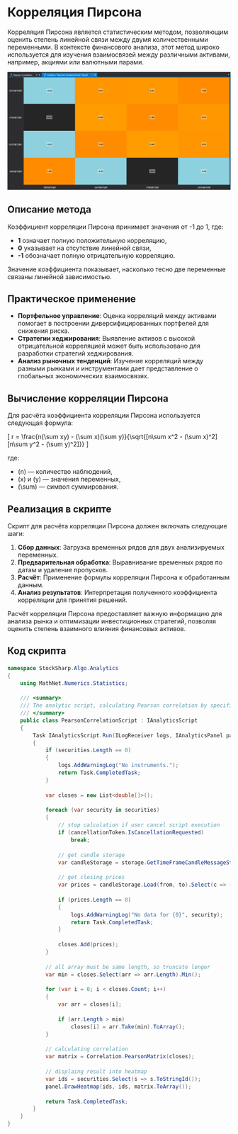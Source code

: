 # Корреляция Пирсона

Корреляция Пирсона является статистическим методом, позволяющим оценить степень линейной связи между двумя количественными переменными. В контексте финансового анализа, этот метод широко используется для изучения взаимосвязей между различными активами, например, акциями или валютными парами.

![hydra_analitics_pearson_correlation](../../../../images/hydra_analitics_pearson_correlation.png)

## Описание метода

Коэффициент корреляции Пирсона принимает значения от -1 до 1, где:

- **1** означает полную положительную корреляцию,
- **0** указывает на отсутствие линейной связи,
- **-1** обозначает полную отрицательную корреляцию.

Значение коэффициента показывает, насколько тесно две переменные связаны линейной зависимостью.

## Практическое применение

- **Портфельное управление**: Оценка корреляций между активами помогает в построении диверсифицированных портфелей для снижения риска.
- **Стратегии хеджирования**: Выявление активов с высокой отрицательной корреляцией может быть использовано для разработки стратегий хеджирования.
- **Анализ рыночных тенденций**: Изучение корреляций между разными рынками и инструментами дает представление о глобальных экономических взаимосвязях.

## Вычисление корреляции Пирсона

Для расчёта коэффициента корреляции Пирсона используется следующая формула:

\[ r = \frac{n(\sum xy) - (\sum x)(\sum y)}{\sqrt{[n\sum x^2 - (\sum x)^2][n\sum y^2 - (\sum y)^2]}} \]

где:
- \(n\) — количество наблюдений,
- \(x\) и \(y\) — значения переменных,
- \(\sum\) — символ суммирования.

## Реализация в скрипте

Скрипт для расчёта корреляции Пирсона должен включать следующие шаги:

1. **Сбор данных**: Загрузка временных рядов для двух анализируемых переменных.
2. **Предварительная обработка**: Выравнивание временных рядов по датам и удаление пропусков.
3. **Расчёт**: Применение формулы корреляции Пирсона к обработанным данным.
4. **Анализ результатов**: Интерпретация полученного коэффициента корреляции для принятия решений.

Расчёт корреляции Пирсона предоставляет важную информацию для анализа рынка и оптимизации инвестиционных стратегий, позволяя оценить степень взаимного влияния финансовых активов.

## Код скрипта

```cs
namespace StockSharp.Algo.Analytics
{
	using MathNet.Numerics.Statistics;

	/// <summary>
	/// The analytic script, calculating Pearson correlation by specified securities.
	/// </summary>
	public class PearsonCorrelationScript : IAnalyticsScript
	{
		Task IAnalyticsScript.Run(ILogReceiver logs, IAnalyticsPanel panel, SecurityId[] securities, DateTime from, DateTime to, IStorageRegistry storage, IMarketDataDrive drive, StorageFormats format, TimeSpan timeFrame, CancellationToken cancellationToken)
		{
			if (securities.Length == 0)
			{
				logs.AddWarningLog("No instruments.");
				return Task.CompletedTask;
			}

			var closes = new List<double[]>();

			foreach (var security in securities)
			{
				// stop calculation if user cancel script execution
				if (cancellationToken.IsCancellationRequested)
					break;

				// get candle storage
				var candleStorage = storage.GetTimeFrameCandleMessageStorage(security, timeFrame, drive, format);

				// get closing prices
				var prices = candleStorage.Load(from, to).Select(c => (double)c.ClosePrice).ToArray();

				if (prices.Length == 0)
				{
					logs.AddWarningLog("No data for {0}", security);
					return Task.CompletedTask;
				}

				closes.Add(prices);
			}

			// all array must be same length, so truncate longer
			var min = closes.Select(arr => arr.Length).Min();

			for (var i = 0; i < closes.Count; i++)
			{
				var arr = closes[i];

				if (arr.Length > min)
					closes[i] = arr.Take(min).ToArray();
			}

			// calculating correlation
			var matrix = Correlation.PearsonMatrix(closes);

			// displaing result into heatmap
			var ids = securities.Select(s => s.ToStringId());
			panel.DrawHeatmap(ids, ids, matrix.ToArray());

			return Task.CompletedTask;
		}
	}
}
```